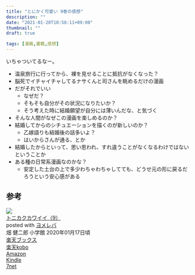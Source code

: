 ```yaml
---
title: "とにかく可愛い 9巻の感想"
description: ""
date: "2021-01-20T10:58:11+09:00"
thumbnail: ""
draft: true

tags: [漫画,書籍,感想]
---
```

いちゃついてるなー。

- 温泉旅行に行ってから、裸を見せることに抵抗がなくなった？
- 脳死でイチャイチャしてるナサくんと司さんを眺めるだけの漫画
- だがそれでいい
    - なぜだ？
    - そもそも自分がその状況になりたいか？
    - そう考えた時に結婚願望が自分には薄いんだな、と気づく
- そんな人間がなぜこの漫画を楽しめるのか？
- 結婚してからのシチュエーションを描くのが新しいのか？
    - 乙嫁語りも結婚後の話多いよ？
    - はいからさんが通る、とか
- 結婚したからといって、思い思われ、すれ違うことがなくなるわけではないということか
- ある種の日常系漫画なのかな？
    - 安定した土台の上で多少わちゃわちゃしてても、どうせ元の形に戻るだろうという安心感がある

## 参考

<div class="cstmreba"><div class="booklink-box"><div class="booklink-image"><a href="//af.moshimo.com/af/c/click?a_id=2220301&p_id=56&pc_id=56&pl_id=637&s_v=b5Rz2P0601xu&url=http%3A%2F%2Fbooks.rakuten.co.jp%2Frb%2F16153987%2F" target="_blank" ><img src="https://thumbnail.image.rakuten.co.jp/@0_mall/book/cabinet/5446/9784091295446.jpg?_ex=64x64" style="border: none;" /></a><img src="//i.moshimo.com/af/i/impression?a_id=2220301&p_id=56&pc_id=56&pl_id=637" width="1" height="1" style="border:none;"></div><div class="booklink-info"><div class="booklink-name"><a href="//af.moshimo.com/af/c/click?a_id=2220301&p_id=56&pc_id=56&pl_id=637&s_v=b5Rz2P0601xu&url=http%3A%2F%2Fbooks.rakuten.co.jp%2Frb%2F16153987%2F" target="_blank" >トニカクカワイイ（9）</a><img src="//i.moshimo.com/af/i/impression?a_id=2220301&p_id=56&pc_id=56&pl_id=637" width="1" height="1" style="border:none;"><div class="booklink-powered-date">posted with <a href="https://yomereba.com" rel="nofollow" target="_blank">ヨメレバ</a></div></div><div class="booklink-detail">畑 健二郎 小学館 2020年01月17日頃    </div><div class="booklink-link2"><div class="shoplinkrakuten"><a href="//af.moshimo.com/af/c/click?a_id=2220301&p_id=56&pc_id=56&pl_id=637&s_v=b5Rz2P0601xu&url=http%3A%2F%2Fbooks.rakuten.co.jp%2Frb%2F16153987%2F" target="_blank" >楽天ブックス</a><img src="//i.moshimo.com/af/i/impression?a_id=2220301&p_id=56&pc_id=56&pl_id=637" width="1" height="1" style="border:none;"></div><div class="shoplinkrakukobo"><a href="//af.moshimo.com/af/c/click?a_id=2220301&p_id=56&pc_id=56&pl_id=637&s_v=b5Rz2P0601xu&url=https%3A%2F%2Fbooks.rakuten.co.jp%2Frk%2Fdd0aa1e99b753430bdc54879287277f8%2F" target="_blank" >楽天kobo</a><img src="//i.moshimo.com/af/i/impression?a_id=2220301&p_id=56&pc_id=56&pl_id=637" width="1" height="1" style="border:none;"></div><div class="shoplinkamazon"><a href="//af.moshimo.com/af/c/click?a_id=2220302&p_id=170&pc_id=185&pl_id=4062&s_v=b5Rz2P0601xu&url=https%3A%2F%2Fwww.amazon.co.jp%2Fexec%2Fobidos%2FASIN%2F4091295444" target="_blank" >Amazon</a></div><div class="shoplinkkindle"><a href="//af.moshimo.com/af/c/click?a_id=2220302&p_id=170&pc_id=185&pl_id=4062&s_v=b5Rz2P0601xu&url=https%3A%2F%2Fwww.amazon.co.jp%2Fgp%2Fsearch%3Fkeywords%3D%25E3%2583%2588%25E3%2583%258B%25E3%2582%25AB%25E3%2582%25AF%25E3%2582%25AB%25E3%2583%25AF%25E3%2582%25A4%25E3%2582%25A4%25EF%25BC%25889%25EF%25BC%2589%26__mk_ja_JP%3D%2583J%2583%255E%2583J%2583i%26url%3Dnode%253D2275256051" target="_blank" >Kindle</a></div><div class="shoplinkseven"><a href="//af.moshimo.com/af/c/click?a_id=2317554&p_id=932&pc_id=1188&pl_id=12456&s_v=b5Rz2P0601xu&url=http%3A%2F%2F7net.omni7.jp%2Fsearch%2F%3FsearchKeywordFlg%3D1%26keyword%3D9784091295446" target="_blank" >7net<img src="//i.moshimo.com/af/i/impression?a_id=2317554&p_id=932&pc_id=1188&pl_id=12456" width="1" height="1" style="border:none;"></a></div>            	  	  	  	      </div></div><div class="booklink-footer"></div></div></div>

